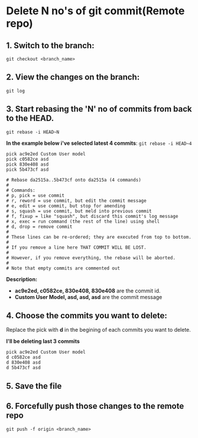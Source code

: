 # Delete N no's of git commit(Remote repo)

## 1. Switch to the branch:

``git checkout <branch_name>``

## 2. View the changes on the branch:

``git log``

## 3. Start rebasing the 'N' no of commits from back to the HEAD.

``git rebase -i HEAD~N``

**In the example below i've selected latest 4 commits**: ``git rebase -i HEAD~4``

```
pick ac9e2ed Custom User model
pick c0582ce asd
pick 830e408 asd
pick 5b473cf asd

# Rebase da2515a..5b473cf onto da2515a (4 commands)
#
# Commands:
# p, pick = use commit
# r, reword = use commit, but edit the commit message
# e, edit = use commit, but stop for amending
# s, squash = use commit, but meld into previous commit
# f, fixup = like "squash", but discard this commit's log message
# x, exec = run command (the rest of the line) using shell
# d, drop = remove commit
#
# These lines can be re-ordered; they are executed from top to bottom.
#
# If you remove a line here THAT COMMIT WILL BE LOST.
#
# However, if you remove everything, the rebase will be aborted.
#
# Note that empty commits are commented out

```
**Description:**
  - **ac9e2ed, c0582ce, 830e408, 830e408** are the commit id.
  - **Custom User Model, asd, asd, asd** are the commit message

## 4. Choose the commits you want to delete:

Replace the pick with **d** in the begining of each commits you want to delete.

**I'll be deleting last 3 commits**

```
pick ac9e2ed Custom User model
d c0582ce asd
d 830e408 asd
d 5b473cf asd
```

## 5. Save the file

## 6. Forcefully push those changes to the remote repo
``git push -f origin <branch_name>``


